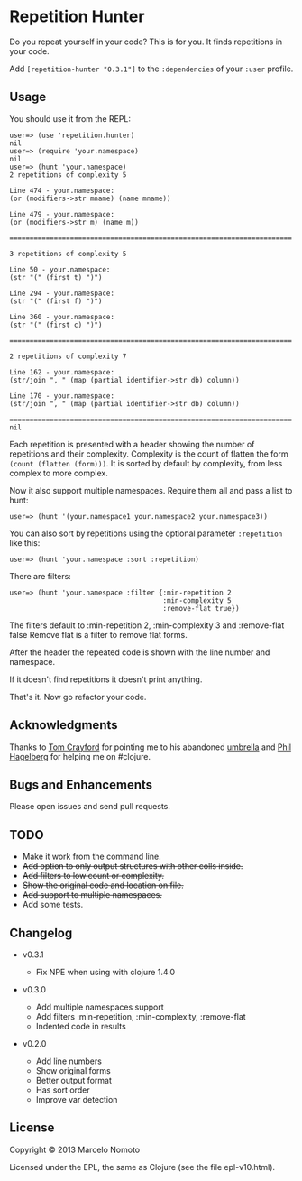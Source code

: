 # Repetition Hunter

Do you repeat yourself in your code? This is for you. It finds
repetitions in your code.

Add `[repetition-hunter "0.3.1"]` to the `:dependencies` of your
`:user` profile.

## Usage

You should use it from the REPL:

    user=> (use 'repetition.hunter)
    nil
    user=> (require 'your.namespace)
    nil
    user=> (hunt 'your.namespace)
    2 repetitions of complexity 5

    Line 474 - your.namespace:
    (or (modifiers->str mname) (name mname))

    Line 479 - your.namespace:
    (or (modifiers->str m) (name m))

    ======================================================================

    3 repetitions of complexity 5

    Line 50 - your.namespace:
    (str "(" (first t) ")")

    Line 294 - your.namespace:
    (str "(" (first f) ")")

    Line 360 - your.namespace:
    (str "(" (first c) ")")

    ======================================================================

    2 repetitions of complexity 7

    Line 162 - your.namespace:
    (str/join ", " (map (partial identifier->str db) column))

    Line 170 - your.namespace:
    (str/join ", " (map (partial identifier->str db) column))

    ======================================================================
    nil

Each repetition is presented with a header showing the number of repetitions
and their complexity. Complexity is the count of flatten the form
`(count (flatten (form)))`. It is sorted by default by complexity, from less
complex to more complex.

Now it also support multiple namespaces. Require them all and pass a list to
hunt:

    user=> (hunt '(your.namespace1 your.namespace2 your.namespace3))

You can also sort by repetitions using the optional parameter `:repetition`
like this:

    user=> (hunt 'your.namespace :sort :repetition)

There are filters:

    user=> (hunt 'your.namespace :filter {:min-repetition 2
                                          :min-complexity 5
                                          :remove-flat true})

The filters default to :min-repetition 2, :min-complexity 3 and :remove-flat false
Remove flat is a filter to remove flat forms.

After the header the repeated code is shown with the line number and namespace.

If it doesn't find repetitions it doesn't print anything.

That's it. Now go refactor your code.

## Acknowledgments

Thanks to [Tom Crayford](https://github.com/tcrayford) for pointing me
to his abandoned [umbrella](https://github.com/tcrayford/umbrella) and
[Phil Hagelberg](https://github.com/technomancy) for helping me on #clojure.

## Bugs and Enhancements

Please open issues and send pull requests.

## TODO

* Make it work from the command line.
* ~~Add option to only output structures with other colls inside.~~
* ~~Add filters to low count or complexity.~~
* ~~Show the original code and location on file.~~
* ~~Add support to multiple namespaces.~~
* Add some tests.

## Changelog

* v0.3.1
  * Fix NPE when using with clojure 1.4.0

* v0.3.0
  * Add multiple namespaces support
  * Add filters :min-repetition, :min-complexity, :remove-flat
  * Indented code in results

* v0.2.0
  * Add line numbers
  * Show original forms
  * Better output format
  * Has sort order
  * Improve var detection

## License

Copyright © 2013 Marcelo Nomoto

Licensed under the EPL, the same as Clojure (see the file epl-v10.html).
